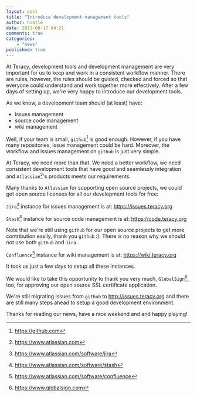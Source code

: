 ```yaml
---
layout: post
title: "Introduce development management tools"
author: hoatle
date: 2013-08-17 04:21
comments: true
categories:
    - "news"
published: true
---
```


At Teracy, development tools and development management are very important for us to keep and work
in a consistent workflow manner. There are rules, however, the rules should be guided, checked
and forced so that everyone could understand and work together more effectively. After a few days of
setting up, we're very happy to introduce our development tools.

<!-- more -->

As we know, a development team should (at least) have:

+ issues management
+ source code management
+ wiki management

Well, if your team is small, `github`[^1] is good enough. However, if you have many repositories,
issue management could be hard. Moreover, the workflow and issues management on `github` is
just very simple.

At Teracy, we need more than that. We need a better workflow, we need consistent development tools
that have good and seamlessly integration and `Atlassian`[^2]'s products meets our requirements.

Many thanks to `Atlassian` for supporting open source projects, we could get open source licenses
for all our development tools for free:

`Jira`[^3] instance for issues management is at: https://issues.teracy.org

`Stash`[^4] instance for source code management is at: https://code.teracy.org

Note that we're still using `github` for our open source projects to get more contribution
easily, thank you `github` :). There is no reason why we should not use both `github` and `Jira`.

`Confluence`[^5] instance for wiki management is at: https://wiki.teracy.org

It took us just a few days to setup all these instances.

We would like to take this opportunity to thank you very much, `GlobalSign`[^6], too, for approving
our open source SSL certificate application.

We're still migrating issues from `github` to http://issues.teracy.org and there are still many
steps ahead to setup a good development environment.

Thanks for reading our news, have a nice weekend and and happy playing!

[^1]: https://github.com
[^2]: https://www.atlassian.com
[^3]: https://www.atlassian.com/software/jira
[^4]: https://www.atlassian.com/software/stash
[^5]: https://www.atlassian.com/software/confluence
[^6]: https://www.globalsign.com
